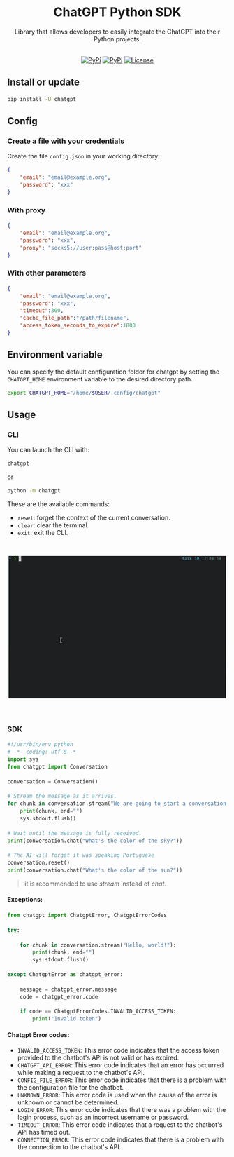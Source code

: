<h1 align="center">ChatGPT Python SDK</h1>
<p align="center">
    Library that allows developers to easily integrate the ChatGPT into their Python projects.
    <br />
    <br />
</p>
<p align="center">
    <a href="https://github.com/labteral/chatgpt-python/issues"><img alt="PyPi" src="https://img.shields.io/github/issues/labteral/chatgpt-python.svg?style=flat-square"></a>
    <a href="https://pypi.python.org/pypi/chatgpt/"><img alt="PyPi" src="https://img.shields.io/pypi/v/chatgpt.svg?style=flat-square"></a>
    <a href="https://github.com/labteral/chatgpt-python/blob/master/LICENSE"><img alt="License" src="https://img.shields.io/github/license/labteral/chatgpt-python.svg?style=flat-square"></a>
</p>


## Install or update
```bash
pip install -U chatgpt
```

## Config
### Create a file with your credentials

Create the file `config.json` in your working directory: 
```json
{
    "email": "email@example.org",
    "password": "xxx"
}
```

### With proxy
```json
{
    "email": "email@example.org",
    "password": "xxx",
    "proxy": "socks5://user:pass@host:port"
}
```

### With other parameters
```json
{
    "email": "email@example.org",
    "password": "xxx",
    "timeout":300,
    "cache_file_path":"/path/filename",
    "access_token_seconds_to_expire":1800
}
```

## Environment variable
You can specify the default configuration folder for chatgpt by setting the `CHATGPT_HOME` environment variable to the desired directory path.

```bash
export CHATGPT_HOME="/home/$USER/.config/chatgpt"
```


## Usage
### CLI
You can launch the CLI with:
```bash
chatgpt
```
or
```bash
python -m chatgpt
```

These are the available commands:
- `reset`: forget the context of the current conversation.
- `clear`: clear the terminal.
- `exit`: exit the CLI.

<br/>

<div style="padding:0.2em;padding-top:0">

![](img/cli_example.gif)

</div>
<br>

### SDK
```python
#!/usr/bin/env python
# -*- coding: utf-8 -*-
import sys
from chatgpt import Conversation

conversation = Conversation()

# Stream the message as it arrives.
for chunk in conversation.stream("We are going to start a conversation. I will speak English and you will speak Portuguese."):
    print(chunk, end="")
    sys.stdout.flush()

# Wait until the message is fully received.
print(conversation.chat("What's the color of the sky?"))

# The AI will forget it was speaking Portuguese
conversation.reset()
print(conversation.chat("What's the color of the sun?"))

```
> it is recommended to use *stream* instead of *chat*.
#### **Exceptions**:

```python
from chatgpt import ChatgptError, ChatgptErrorCodes

try:

    for chunk in conversation.stream("Hello, world!"):
        print(chunk, end="")
        sys.stdout.flush()

except ChatgptError as chatgpt_error:

    message = chatgpt_error.message
    code = chatgpt_error.code

    if code == ChatgptErrorCodes.INVALID_ACCESS_TOKEN:
        print("Invalid token")

```


#### **Chatgpt Error codes:**

- `INVALID_ACCESS_TOKEN`: This error code indicates that the access token provided to the chatbot's API is not valid or has expired.
- `CHATGPT_API_ERROR`: This error code indicates that an error has occurred while making a request to the chatbot's API.
- `CONFIG_FILE_ERROR`: This error code indicates that there is a problem with the configuration file for the chatbot.
- `UNKNOWN_ERROR`: This error code is used when the cause of the error is unknown or cannot be determined.
- `LOGIN_ERROR`: This error code indicates that there was a problem with the login process, such as an incorrect username or password.
- `TIMEOUT_ERROR`: This error code indicates that a request to the chatbot's API has timed out.
- `CONNECTION_ERROR`: This error code indicates that there is a problem with the connection to the chatbot's API.
